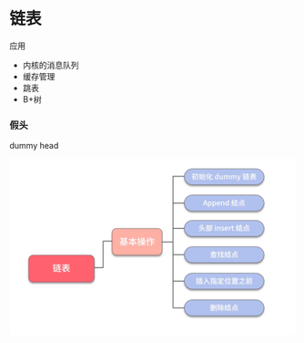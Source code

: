 # 链表

应用

* 内核的消息队列
* 缓存管理
* 跳表
* B+树



### 假头
dummy head

![tAbCoS](https://raw.githubusercontent.com/jacksonyoudi/images/main/uPic/tAbCoS.png)

